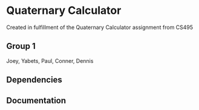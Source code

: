 # Quaternary Calculator
Created in fulfillment of the Quaternary Calculator assignment from CS495
## Group 1
Joey, Yabets, Paul, Conner, Dennis
## Dependencies
## Documentation

